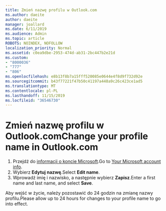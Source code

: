 ```yaml
---
title: Zmień nazwę profilu w Outlook.com
ms.author: daeite
author: daeite
manager: joallard
ms.date: 6/11/2019
ms.audience: Admin
ms.topic: article
ROBOTS: NOINDEX, NOFOLLOW
localization_priority: Normal
ms.assetid: c0ea9dbe-2953-474d-ab31-2bc447b2e21d
ms.custom:
- "8000036"
- "777"
- "806"
ms.openlocfilehash: e8b13f8b7a15fff520085e0644e4f8d9f732d92e
ms.sourcegitcommit: b43f77221f47b50c41197a448a9c26c423ce1ad5
ms.translationtype: MT
ms.contentlocale: pl-PL
ms.lasthandoff: 11/15/2019
ms.locfileid: "36546730"
---
```

# <a name="change-your-profile-name-in-outlookcom"></a><span data-ttu-id="51673-102">Zmień nazwę profilu w Outlook.com</span><span class="sxs-lookup"><span data-stu-id="51673-102">Change your profile name in Outlook.com</span></span>

1. <span data-ttu-id="51673-103">Przejdź do [informacji o koncie Microsoft](https://go.microsoft.com/fwlink/p/?linkid=860841).</span><span class="sxs-lookup"><span data-stu-id="51673-103">Go to [Your Microsoft account info](https://go.microsoft.com/fwlink/p/?linkid=860841).</span></span>
2. <span data-ttu-id="51673-104">Wybierz **Edytuj nazwę**.</span><span class="sxs-lookup"><span data-stu-id="51673-104">Select **Edit name**.</span></span>
3. <span data-ttu-id="51673-105">Wprowadź imię i nazwisko, a następnie wybierz **Zapisz**.</span><span class="sxs-lookup"><span data-stu-id="51673-105">Enter a first name and last name, and select **Save**.</span></span>

<span data-ttu-id="51673-106">Aby wejść w życie, należy pozostawić do 24 godzin na zmianę nazwy profilu.</span><span class="sxs-lookup"><span data-stu-id="51673-106">Please allow up to 24 hours for changes to your profile name to go into effect.</span></span>